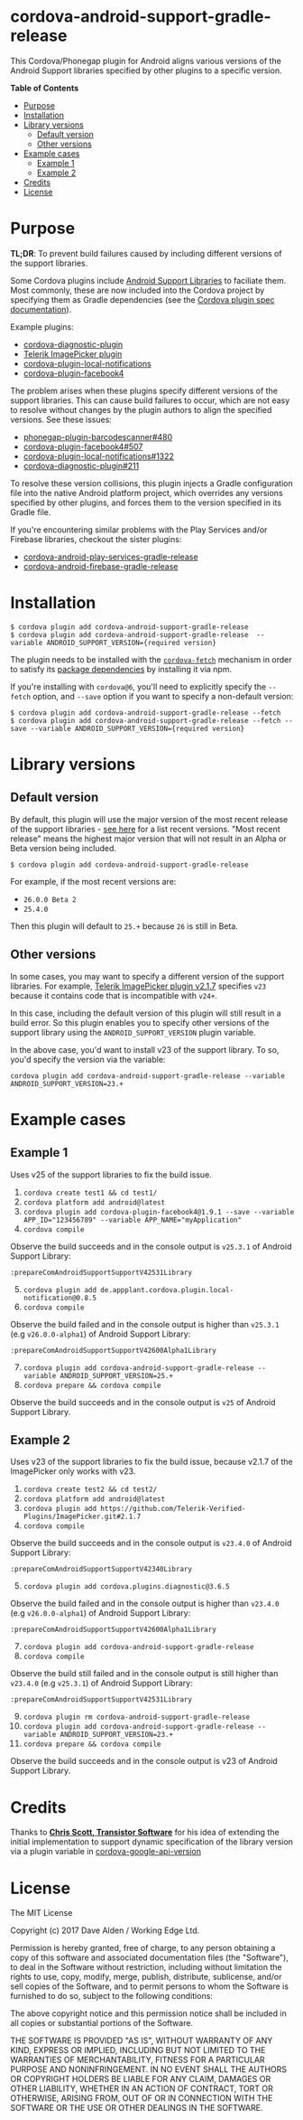 cordova-android-support-gradle-release
======================================

This Cordova/Phonegap plugin for Android aligns various versions of the Android Support libraries specified by other plugins to a specific version.

<!-- START doctoc generated TOC please keep comment here to allow auto update -->
<!-- DON'T EDIT THIS SECTION, INSTEAD RE-RUN doctoc TO UPDATE -->
**Table of Contents**

- [Purpose](#purpose)
- [Installation](#installation)
- [Library versions](#library-versions)
  - [Default version](#default-version)
  - [Other versions](#other-versions)
- [Example cases](#example-cases)
  - [Example 1](#example-1)
  - [Example 2](#example-2)
- [Credits](#credits)
- [License](#license)

<!-- END doctoc generated TOC please keep comment here to allow auto update -->
 
# Purpose

**TL;DR**: To prevent build failures caused by including different versions of the support libraries. 

Some Cordova plugins include [Android Support Libraries](https://developer.android.com/topic/libraries/support-library/index.html) to faciliate them.
Most commonly, these are now included into the Cordova project by specifying them as Gradle dependencies (see the [Cordova plugin spec documentation](https://cordova.apache.org/docs/en/latest/plugin_ref/spec.html#framework)).

Example plugins:
- [cordova-diagnostic-plugin](https://github.com/dpa99c/cordova-diagnostic-plugin)
- [Telerik ImagePicker plugin](https://github.com/Telerik-Verified-Plugins/ImagePicker)
- [cordova-plugin-local-notifications](https://github.com/katzer/cordova-plugin-local-notifications/)
- [cordova-plugin-facebook4](https://github.com/jeduan/cordova-plugin-facebook4)

The problem arises when these plugins specify different versions of the support libraries. This can cause build failures to occur, which are not easy to resolve without changes by the plugin authors to align the specified versions. See these issues:

- [phonegap-plugin-barcodescanner#480](https://github.com/phonegap/phonegap-plugin-barcodescanner/issues/480)
- [cordova-plugin-facebook4#507](https://github.com/jeduan/cordova-plugin-facebook4/issues/507)
- [cordova-plugin-local-notifications#1322](https://github.com/katzer/cordova-plugin-local-notifications/issues/1322)
- [cordova-diagnostic-plugin#211](https://github.com/dpa99c/cordova-diagnostic-plugin/issues/211)

To resolve these version collisions, this plugin injects a Gradle configuration file into the native Android platform project, which overrides any versions specified by other plugins, and forces them to the version specified in its Gradle file.

If you're encountering similar problems with the Play Services and/or Firebase libraries, checkout the sister plugins:
- [cordova-android-play-services-gradle-release](https://github.com/dpa99c/cordova-android-play-services-gradle-release)
- [cordova-android-firebase-gradle-release](https://github.com/dpa99c/cordova-android-firebase-gradle-release)



# Installation

    $ cordova plugin add cordova-android-support-gradle-release
    $ cordova plugin add cordova-android-support-gradle-release  --variable ANDROID_SUPPORT_VERSION={required version}
    
The plugin needs to be installed with the [`cordova-fetch`](https://cordova.apache.org/news/2016/05/24/tools-release.html) mechanism in order to satisfy its [package dependencies](https://github.com/dpa99c/cordova-android-support-gradle-release/blob/master/package.json#L8) by installing it via npm.

If you're installing with `cordova@6`, you'll need to explicitly specify the `--fetch` option, and `--save` option if you want to specify a non-default version:

    $ cordova plugin add cordova-android-support-gradle-release --fetch
    $ cordova plugin add cordova-android-support-gradle-release --fetch --save --variable ANDROID_SUPPORT_VERSION={required version}

# Library versions

## Default version
By default, this plugin will use the major version of the most recent release of the support libraries - [see here](https://developer.android.com/topic/libraries/support-library/revisions.html) for a list recent versions. "Most recent release" means the highest major version that will not result in an Alpha or Beta version being included.

    $ cordova plugin add cordova-android-support-gradle-release

For example, if the most recent versions are:
- `26.0.0 Beta 2`
- `25.4.0`

Then this plugin will default to `25.+` because `26` is still in Beta.

## Other versions

In some cases, you may want to specify a different version of the support libraries. For example, [Telerik ImagePicker plugin v2.1.7](https://github.com/Telerik-Verified-Plugins/ImagePicker/tree/2.1.7) specifies `v23` because it contains code that is incompatible with `v24+`. 

In this case, including the default version of this plugin will still result in a build error. So this plugin enables you to specify other versions of the support library using the `ANDROID_SUPPORT_VERSION` plugin variable.
 
In the above case, you'd want to install v23 of the support library. To so, you'd specify the version via the variable:

    cordova plugin add cordova-android-support-gradle-release --variable ANDROID_SUPPORT_VERSION=23.+
    
# Example cases

## Example 1

Uses v25 of the support libraries to fix the build issue.

1. `cordova create test1 && cd test1/`
2. `cordova platform add android@latest`
3. `cordova plugin add cordova-plugin-facebook4@1.9.1 --save --variable APP_ID="123456789" --variable APP_NAME="myApplication"`
4. `cordova compile`

Observe the build succeeds and in the console output is `v25.3.1` of Android Support Library:

    :prepareComAndroidSupportSupportV42531Library

5. `cordova plugin add de.appplant.cordova.plugin.local-notification@0.8.5`
6. `cordova compile`

Observe the build failed and in the console output is higher than `v25.3.1` (e.g `v26.0.0-alpha1`) of Android Support Library:

    :prepareComAndroidSupportSupportV42600Alpha1Library

7. `cordova plugin add cordova-android-support-gradle-release --variable ANDROID_SUPPORT_VERSION=25.+`
8. `cordova prepare && cordova compile`    

Observe the build succeeds and in the console output is `v25` of Android Support Library.

## Example 2

Uses v23 of the support libraries to fix the build issue, because v2.1.7 of the ImagePicker only works with v23.

1. `cordova create test2 && cd test2/`
2. `cordova platform add android@latest`
3. `cordova plugin add https://github.com/Telerik-Verified-Plugins/ImagePicker.git#2.1.7`
4. `cordova compile`

Observe the build succeeds and in the console output is `v23.4.0` of Android Support Library:

    :prepareComAndroidSupportSupportV42340Library
    
5. `cordova plugin add cordova.plugins.diagnostic@3.6.5`

Observe the build failed and in the console output is higher than `v23.4.0` (e.g `v26.0.0-alpha1`) of Android Support Library:

    :prepareComAndroidSupportSupportV42600Alpha1Library
    
7. `cordova plugin add cordova-android-support-gradle-release`
8. `cordova compile`

Observe the build still failed and in the console output is still higher than `v23.4.0` (e.g `v25.3.1`) of Android Support Library:

    :prepareComAndroidSupportSupportV42531Library
    
9. `cordova plugin rm cordova-android-support-gradle-release`
10. `cordova plugin add cordova-android-support-gradle-release --variable ANDROID_SUPPORT_VERSION=23.+`
11. `cordova prepare && cordova compile`

Observe the build succeeds and in the console output is v23 of Android Support Library.


# Credits

Thanks to [**Chris Scott, Transistor Software**](https://github.com/christocracy) for his idea of extending the initial implementation to support dynamic specification of the library version via a plugin variable in [cordova-google-api-version](https://github.com/transistorsoft/cordova-google-api-version)

License
================

The MIT License

Copyright (c) 2017 Dave Alden / Working Edge Ltd.

Permission is hereby granted, free of charge, to any person obtaining a copy
of this software and associated documentation files (the "Software"), to deal
in the Software without restriction, including without limitation the rights
to use, copy, modify, merge, publish, distribute, sublicense, and/or sell
copies of the Software, and to permit persons to whom the Software is
furnished to do so, subject to the following conditions:

The above copyright notice and this permission notice shall be included in
all copies or substantial portions of the Software.

THE SOFTWARE IS PROVIDED "AS IS", WITHOUT WARRANTY OF ANY KIND, EXPRESS OR
IMPLIED, INCLUDING BUT NOT LIMITED TO THE WARRANTIES OF MERCHANTABILITY,
FITNESS FOR A PARTICULAR PURPOSE AND NONINFRINGEMENT. IN NO EVENT SHALL THE
AUTHORS OR COPYRIGHT HOLDERS BE LIABLE FOR ANY CLAIM, DAMAGES OR OTHER
LIABILITY, WHETHER IN AN ACTION OF CONTRACT, TORT OR OTHERWISE, ARISING FROM,
OUT OF OR IN CONNECTION WITH THE SOFTWARE OR THE USE OR OTHER DEALINGS IN
THE SOFTWARE.